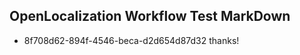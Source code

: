 ## OpenLocalization Workflow Test MarkDown
* 8f708d62-894f-4546-beca-d2d654d87d32 thanks!

<!--HONumber=Aug16_HO4-->


